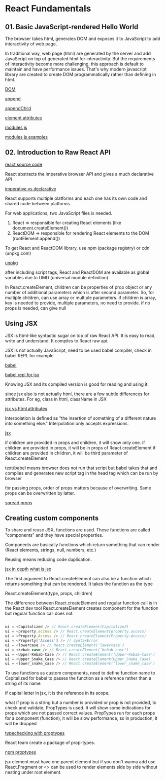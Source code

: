 # React Fundamentals

## 01. Basic JavaScript-rendered Hello World

The browser takes html, generates DOM and exposes it to JavaScript to add
interactivity of web page.

In traditional way, web page (html) are generated by the server and add
JavaScript on top of generated html for interactivity. But the requirements of
interactivity become more challenging, this approach is default to maintain and
have performance issues. That's why modern javascript library are created to
create DOM programmatically rather than defining in html.

[DOM](https://developer.mozilla.org/en-US/docs/Web/API/Document_Object_Model/Introduction)

[append](https://developer.mozilla.org/en-US/docs/Web/API/Element/append)

[appendChild](https://developer.mozilla.org/en-US/docs/Web/API/Node/appendChild)

[element attributes](https://developer.mozilla.org/en-US/docs/Web/HTML/Element/script#attributes)

[modules js](https://developer.mozilla.org/en-US/docs/Web/JavaScript/Guide/Modules)

[modules js examples](https://github.com/mdn/js-examples/tree/master/modules)

## 02. Introduction to Raw React API

[react source code](https://github.com/facebook/react/blob/48907797294340b6d5d8fecfbcf97edf0691888d/packages/react-dom/src/client/ReactDOMComponent.js#L416)

React abstracts the imperative browser API and gives a much declarative API

[imperative vs declarative](https://ui.dev/imperative-vs-declarative-programming)

React supports multiple platforms and each one has its own code and shared code
between platforms.

For web applications, two JavaScript files is needed.

1. React => responsible for creating React elements (like
   document.createElement())
2. ReactDOM => responsible for rendering React elements to the DOM
   (rootElement.append())

To get React and ReactDOM library, use npm (package registry) or cdn (unpkg.com)

[unpkg](https://unpkg.com/)

after including script tags, React and ReactDOM are available as global
variables due to UMD (universal module definition)

In React.createElement, children can be properties of prop object or any number
of additional parameters which is after second parameter. So, for multiple
children, can use array or multiple parameters. if children is array, key is
needed to provide, multiple parameters, no need to provide. if no props is
needed, can give null

## Using JSX

JSX is html-like syntactic sugar on top of raw React API. It is easy to read,
write and understand. It compiles to React raw api.

JSX is not actually JavaScript, need to be used babel compiler, check in babel
REPL for example

[babel](https://babeljs.io/)

[babel repl for jsx](https://babeljs.io/repl#?browsers=defaults%2C%20not%20ie%2011%2C%20not%20ie_mob%2011&build=&builtIns=App&corejs=3.21&spec=false&loose=false&code_lz=MYewdgzgLgBArgSxgXhgHgCYIG4D40QAOAhmLgBICmANtSGgPRGm7rNkDqIATtRo-3wMseAFBA&debug=false&forceAllTransforms=false&shippedProposals=false&circleciRepo=&evaluate=false&fileSize=false&timeTravel=false&sourceType=module&lineWrap=true&presets=react&prettier=true&targets=&version=7.17.11&externalPlugins=&assumptions=%7B%7D)

Knowing JSX and its compiled version is good for reading and using it.

since jsx also is not actually html, there are a few subtle differences for
attributes. For eg, class in html, className in JSX

[jsx vs html attributes](https://reactjs.org/docs/dom-elements.html#differences-in-attributes)

Interpolation is defined as "the insertion of something of a different nature
into something else." Interpolation only accepts expressions.

[jsx](https://reactjs.org/docs/introducing-jsx.html)

if children are provided in props and children, it will show only one. if
children are provided in props, it will be in props of React.createElement if
children are provided in children, it will be third parameter of
React.createElement

text/babel means browser does not run that script but babel takes that and
compiles and generates new script tag in the head tag which can be run by
browser

for passing props, order of props matters because of overwriting. Same props can
be overwritten by latter.

[spread props](https://reactjs.org/docs/jsx-in-depth.html#spread-attributes)

## Creating custom components

To share and reuse JSX, functions are used. These functions are called
"components" and they have special properties.

Components are basically functions which return something that can render (React
elements, strings, null, numbers, etc.)

Reusing means reducing code duplication.

[jsx in depth](https://reactjs.org/docs/jsx-in-depth.html)
[what is jsx](https://kentcdodds.com/blog/what-is-jsx)

The first argument to React.createElement can also be a function which returns
something that can be rendered. It takes the function as the type

React.createElement(type, props, children)

The difference between React.createElement and regular function call is in the
React dev tool React.createElement creates component for the function but
regular function call does not.

```js

ui = <Capitalized /> // React.createElement(Capitalized)
ui = <property.access /> // React.createElement(property.access)
ui = <Property.Access /> // React.createElement(Property.Access)
ui = <Property['Access'] /> // SyntaxError
ui = <lowercase /> // React.createElement('lowercase')
ui = <kebab-case /> // React.createElement('kebab-case')
ui = <Upper-Kebab-Case /> // React.createElement('Upper-Kebab-Case')
ui = <Upper_Snake_Case /> // React.createElement(Upper_Snake_Case)
ui = <lower_snake_case /> // React.createElement('lower_snake_case')

```

To use functions as custom components, need to define function name to
Capitalized for babel to passes the function as a reference rather than a string
of its name

if capital letter in jsx, it is the reference in its scope.

what if prop is a string but a number is provided or prop is not provided, to
check and validate, PropTypes is used. It will show some indications for props
which are not passed correct values. PropTypes run for each props for a
component (function), it will be slow performance, so in production, it will be
dropped

[typechecking with proptypes](https://reactjs.org/docs/typechecking-with-proptypes.html)

React team create a package of prop-types.

[npm proptypes](https://github.com/facebook/prop-types)

jsx element must have one parent element but if you don't wanna add use
React.Fragment or <> can be used to render elements side by side without nesting
under root element.
